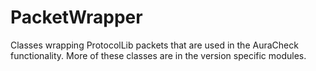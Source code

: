 # PacketWrapper
Classes wrapping ProtocolLib packets that are used in the AuraCheck functionality. More of these classes are in the version specific modules.